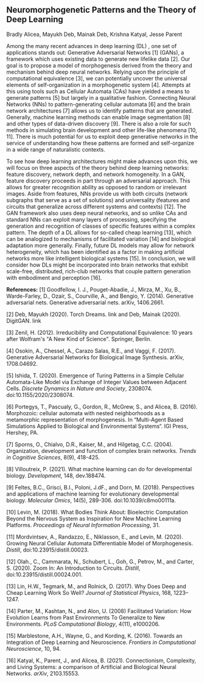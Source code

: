 ## Neuromorphogenetic Patterns and the Theory of Deep Learning
Bradly Alicea, Mayukh Deb, Mainak Deb, Krishna Katyal, Jesse Parent  

Among the many recent advances in deep learning (DL) , one set of applications stands out: Generative Adversarial Networks [1] (GANs), a framework which uses existing data to generate new lifelike data [2]. Our goal is to propose a model of morphogenesis derived from the theory and mechanism behind deep neural networks. Relying upon the principle of computational equivalence [3], we can potentially uncover the universal elements of self-organization in a morphogenetic system [4]. Attempts at this using tools such as Cellular Automata (CAs) have yielded a means to generate patterns [5] but largely in a qualitative fashion. Connecting Neural Networks (NNs) to pattern-generating cellular automata [6] and the brain network architectures [7] allows us to identify patterns that are generated. Generally, machine learning methods can enable image segmentation [8] and other types of data-driven discovery [9]. There is also a role for such methods in simulating brain development and other life-like phenomena [10, 11]. There is much potential for us to exploit deep generative networks in the service of understanding how these patterns are formed and self-organize in a wide range of naturalistic contexts.   

To see how deep learning architectures might make advances upon this, we will focus on three aspects of the theory behind deep learning networks: feature discovery, network depth, and network homogeneity. In a GAN, feature discovery proceeds in part through an adversarial approach. This allows for greater recognition ability as opposed to random or irrelevant images. Aside from features, NNs provide us with both circuits (network subgraphs that serve as a set of solutions) and universality (features and circuits that generalize across different systems and contexts) [12]. The GAN framework also uses deep neural networks, and so unlike CAs and standard NNs can exploit many layers of processing, specifying the generation and recognition of classes of specific features within a complex pattern. The depth of a DL allows for so-called cheap learning [13], which can be analogized to mechanisms of facilitated variation [14] and biological adaptation more generally. Finally, future DL models may allow for network heterogeneity, which has been identified as a factor in making artificial networks more like intelligent biological systems [15]. In conclusion, we will consider how DLs might be incorporated into brain networks that exhibit scale-free, distributed, rich-club networks that couple pattern generation with embodiment and perception [16].    

__References:__
[1] Goodfellow, I. J., Pouget-Abadie, J., Mirza, M., Xu, B., Warde-Farley, D., Ozair, S., Courville, A., and Bengio, Y. (2014). Generative adversarial nets. Generative adversarial nets. arXiv, 1406.2661.

[2] Deb, Mayukh (2020). Torch Dreams. link and Deb, Mainak (2020). DigitGAN. link

[3] Zenil, H. (2012). Irreducibility and Computational Equivalence: 10 years after Wolfram's "A New Kind of Science". Springer, Berlin.

[4] Osokin, A., Chessel, A., Carazo Salas, R.E., and Vaggi, F. (2017). Generative Adversarial Networks for Biological Image Synthesis. arXiv, 1708.04692.

[5] Ishida, T. (2020). Emergence of Turing Patterns in a Simple Cellular Automata-Like Model via Exchange of Integer Values between Adjacent Cells. _Discrete Dynamics in Nature and Society_, 2308074. doi:10.1155/2020/2308074.

[6] Portegys, T., Pascualy, G., Gordon, R., McGrew, S., and Alicea, B. (2016). Morphozoic: cellular automata with nested neighborhoods as a metamorphic representation of morphogenesis. In “Multi-Agent Based Simulations Applied to Biological and Environmental Systems“. IGI Press, Hershey, PA.

[7] Sporns, O., Chialvo, D.R., Kaiser, M., and Hilgetag, C.C. (2004). Organization, development and function of complex brain networks. _Trends in Cognitive Sciences_, 8(9), 418-425.

[8] Villoutreix, P. (2021). What machine learning can do for developmental biology. _Development_, 148, dev.188474.

[9] Feltes, B.C., Grisci, B.I., Poloni, J.dF., and Dorn, M. (2018). Perspectives and applications of machine learning for evolutionary developmental biology. _Molecular Omics_, 14(5), 289-306. doi:10.1039/c8mo00111a.

[10] Levin, M. (2018). What Bodies Think About: Bioelectric Computation Beyond the Nervous System as Inspiration for New Machine Learning Platforms. _Proceedings of Neural Information Processing_, 31.

[11] Mordvintsev, A., Randazzo, E., Niklasson, E., and Levin, M. (2020). Growing Neural Cellular Automata Differentiable Model of Morphogenesis. _Distill_, doi:10.23915/distill.00023.

[12] Olah., C., Cammarata, N., Schubert, L., Goh, G., Petrov, M., and Carter, S. (2020). Zoom In: An Introduction to Circuits. _Distill_, doi:10.23915/distill.00024.001.

[13] Lin, H.W., Tegmark, M., and Rolnick, D. (2017). Why Does Deep and Cheap Learning Work So Well? _Journal of Statistical Physics_, 168, 1223–1247.

[14] Parter, M., Kashtan, N., and Alon, U. (2008) Facilitated Variation: How Evolution Learns from Past Environments To Generalize to New Environments. _PLoS Computational Biology_, 4(11), e1000206.

[15] Marblestone, A.H., Wayne, G., and Kording, K. (2016). Towards an Integration of Deep Learning and Neuroscience. _Frontiers in Computational Neuroscience_, 10, 94.

[16] Katyal, K., Parent, J., and Alicea, B. (2021). Connectionism, Complexity, and Living Systems: a comparison of Artificial and Biological Neural Networks. _arXiv_, 2103.15553.
